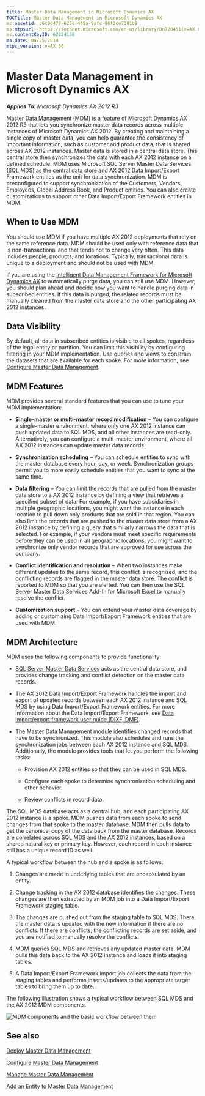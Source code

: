 ```yaml
---
title: Master Data Management in Microsoft Dynamics AX
TOCTitle: Master Data Management in Microsoft Dynamics AX
ms:assetid: c6c0d477-625d-445a-9afc-96f2ce7301b8
ms:mtpsurl: https://technet.microsoft.com/en-us/library/Dn720451(v=AX.60)
ms:contentKeyID: 62224158
ms.date: 04/25/2014
mtps_version: v=AX.60
---
```


# Master Data Management in Microsoft Dynamics AX 


_**Applies To:** Microsoft Dynamics AX 2012 R3_

Master Data Management (MDM) is a feature of Microsoft Dynamics AX 2012 R3 that lets you synchronize master data records across multiple instances of Microsoft Dynamics AX 2012. By creating and maintaining a single copy of master data, you can help guarantee the consistency of important information, such as customer and product data, that is shared across AX 2012 instances. Master data is stored in a central data store. This central store then synchronizes the data with each AX 2012 instance on a defined schedule. MDM uses Microsoft SQL Server Master Data Services (SQL MDS) as the central data store and AX 2012 Data Import/Export Framework entities as the unit for data synchronization. MDM is preconfigured to support synchronization of the Customers, Vendors, Employees, Global Address Book, and Product entities. You can also create customizations to support other Data Import/Export Framework entities in MDM.

## When to Use MDM

You should use MDM if you have multiple AX 2012 deployments that rely on the same reference data. MDM should be used only with reference data that is non-transactional and that tends not to change very often. This data includes people, products, and locations. Typically, transactional data is unique to a deployment and should not be used with MDM.

If you are using the [Intelligent Data Management Framework for Microsoft Dynamics AX](microsoft-dynamics-ax-intelligent-data-management-framework-idmf.md) to automatically purge data, you can still use MDM. However, you should plan ahead and decide how you want to handle purging data in subscribed entities. If this data is purged, the related records must be manually cleaned from the master data store and the other participating AX 2012 instances.

## Data Visibility

By default, all data in subscribed entities is visible to all spokes, regardless of the legal entity or partition. You can limit this visibility by configuring filtering in your MDM implementation. Use queries and views to constrain the datasets that are available for each spoke. For more information, see [Configure Master Data Management](configure-master-data-management.md).

## MDM Features

MDM provides several standard features that you can use to tune your MDM implementation:

  - **Single-master or multi-master record modification** – You can configure a single-master environment, where only one AX 2012 instance can push updated data to SQL MDS, and all other instances are read-only. Alternatively, you can configure a multi-master environment, where all AX 2012 instances can update master data records.

  - **Synchronization scheduling** – You can schedule entities to sync with the master database every hour, day, or week. Synchronization groups permit you to more easily schedule entities that you want to sync at the same time.

  - **Data filtering** – You can limit the records that are pulled from the master data store to a AX 2012 instance by defining a view that retrieves a specified subset of data. For example, if you have subsidiaries in multiple geographic locations, you might want the instance in each location to pull down only products that are sold in that region. You can also limit the records that are pushed to the master data store from a AX 2012 instance by defining a query that similarly narrows the data that is selected. For example, if your vendors must meet specific requirements before they can be used in all geographic locations, you might want to synchronize only vendor records that are approved for use across the company.

  - **Conflict identification and resolution** – When two instances make different updates to the same record, this conflict is recognized, and the conflicting records are flagged in the master data store. The conflict is reported to MDM so that you are alerted. You can then use the SQL Server Master Data Services Add-In for Microsoft Excel to manually resolve the conflict.

  - **Customization support** – You can extend your master data coverage by adding or customizing Data Import/Export Framework entities that are used with MDM.

## MDM Architecture

MDM uses the following components to provide functionality:

  - [SQL Server Master Data Services](http://go.microsoft.com/fwlink/?linkid=393133%26clcid=0x409) acts as the central data store, and provides change tracking and conflict detection on the master data records.

  - The AX 2012 Data Import/Export Framework handles the import and export of updated records between each AX 2012 instance and SQL MDS by using Data Import/Export Framework entities. For more information about the Data Import/Export Framework, see [Data import/export framework user guide (DIXF, DMF)](data-import-export-framework-user-guide-dixf-dmf.md).

  - The Master Data Management module identifies changed records that have to be synchronized. This module also schedules and runs the synchronization jobs between each AX 2012 instance and SQL MDS. Additionally, the module provides tools that let you perform the following tasks:
    
      - Provision AX 2012 entities so that they can be used in SQL MDS.
    
      - Configure each spoke to determine synchronization scheduling and other behavior.
    
      - Review conflicts in record data.

The SQL MDS database acts as a central hub, and each participating AX 2012 instance is a spoke. MDM pushes data from each spoke to send changes from that spoke to the master database. MDM then pulls data to get the canonical copy of the data back from the master database. Records are correlated across SQL MDS and the AX 2012 instances, based on a shared natural key or primary key. However, each record in each instance still has a unique record ID as well.

A typical workflow between the hub and a spoke is as follows:

1.  Changes are made in underlying tables that are encapsulated by an entity.

2.  Change tracking in the AX 2012 database identifies the changes. These changes are then extracted by an MDM job into a Data Import/Export Framework staging table.

3.  The changes are pushed out from the staging table to SQL MDS. There, the master data is updated with the new information if there are no conflicts. If there are conflicts, the conflicting records are set aside, and you are notified to manually resolve the conflicts.

4.  MDM queries SQL MDS and retrieves any updated master data. MDM pulls this data back to the AX 2012 instance and loads it into staging tables.

5.  A Data Import/Export Framework import job collects the data from the staging tables and performs inserts/updates to the appropriate target tables to bring them up to date.

The following illustration shows a typical workflow between SQL MDS and the AX 2012 MDM components.

![MDM components and the basic workflow between them](images/Dn720451.MDMtopology(AX.60).gif "MDM components and the basic workflow between them")

## See also

[Deploy Master Data Management](deploy-master-data-management.md)

[Configure Master Data Management](configure-master-data-management.md)

[Manage Master Data Management](manage-master-data-management.md)

[Add an Entity to Master Data Management](add-an-entity-to-master-data-management.md)

  


